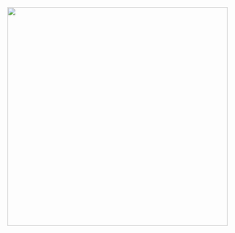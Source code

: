<img src="https://media.giphy.com/media/tkaDAjbZUmoH1a1Z2R/giphy.gif" style="width:100%;height:500px;object-fit:cover"/>
